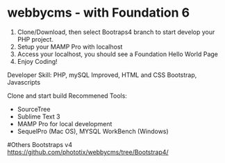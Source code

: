# webbycms - with Foundation 6

1) Clone/Download, then select Bootraps4 branch to start develop your PHP project.
2) Setup your MAMP Pro with localhost
3) Access your localhost, you should see a Foundation Hello World Page
4) Enjoy Coding!

Developer Skill: PHP, mySQL Improved, HTML and CSS Bootstrap, Javascripts

Clone and start build
Recommened Tools:
- SourceTree
- Sublime Text 3
- MAMP Pro for local development
- SequelPro (Mac OS), MYSQL WorkBench (Windows)

#Others
Bootstraps v4
https://github.com/phototix/webbycms/tree/Bootstrap4/
